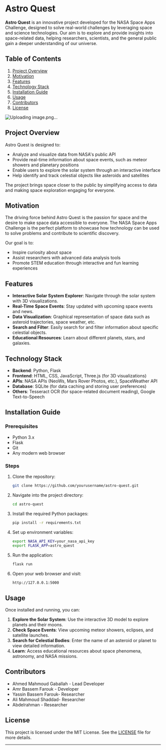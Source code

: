 
# Astro Quest

**Astro Quest** is an innovative project developed for the NASA Space Apps Challenge, designed to solve real-world challenges by leveraging space and science technologies. Our aim is to explore and provide insights into space-related data, helping researchers, scientists, and the general public gain a deeper understanding of our universe.

## Table of Contents
1. [Project Overview](#project-overview)
2. [Motivation](#motivation)
3. [Features](#features)
4. [Technology Stack](#technology-stack)
5. [Installation Guide](#installation-guide)
6. [Usage](#usage)
7. [Contributors](#contributors)
8. [License](#license)

![Uploading image.png…]()

## Project Overview

Astro Quest is designed to:
- Analyze and visualize data from NASA's public API
- Provide real-time information about space events, such as meteor showers and planetary positions
- Enable users to explore the solar system through an interactive interface
- Help identify and track celestial objects like asteroids and satellites

The project brings space closer to the public by simplifying access to data and making space exploration engaging for everyone.

## Motivation

The driving force behind Astro Quest is the passion for space and the desire to make space data accessible to everyone. The NASA Space Apps Challenge is the perfect platform to showcase how technology can be used to solve problems and contribute to scientific discovery.

Our goal is to:
- Inspire curiosity about space
- Assist researchers with advanced data analysis tools
- Promote STEM education through interactive and fun learning experiences

## Features

- **Interactive Solar System Explorer**: Navigate through the solar system with 3D visualizations.
- **Real-Time Space Events**: Stay updated with upcoming space events and news.
- **Data Visualization**: Graphical representation of space data such as asteroid trajectories, space weather, etc.
- **Search and Filter**: Easily search for and filter information about specific celestial objects.
- **Educational Resources**: Learn about different planets, stars, and galaxies.

## Technology Stack

- **Backend**: Python, Flask
- **Frontend**: HTML, CSS, JavaScript, Three.js (for 3D visualizations)
- **APIs**: NASA APIs (NeoWs, Mars Rover Photos, etc.), SpaceWeather API
- **Database**: SQLite (for data caching and storing user preferences)
- **Others**: Tesseract OCR (for space-related document reading), Google Text-to-Speech

## Installation Guide

### Prerequisites
- Python 3.x
- Flask
- Git
- Any modern web browser

### Steps
1. Clone the repository:
   ```bash
   git clone https://github.com/yourusername/astro-quest.git
   ```
2. Navigate into the project directory:
   ```bash
   cd astro-quest
   ```
3. Install the required Python packages:
   ```bash
   pip install -r requirements.txt
   ```
4. Set up environment variables:
   ```bash
   export NASA_API_KEY=your_nasa_api_key
   export FLASK_APP=astro_quest
   ```
5. Run the application:
   ```bash
   flask run
   ```
6. Open your web browser and visit:
   ```
   http://127.0.0.1:5000
   ```

## Usage

Once installed and running, you can:
1. **Explore the Solar System**: Use the interactive 3D model to explore planets and their moons.
2. **Check Space Events**: View upcoming meteor showers, eclipses, and satellite launches.
3. **Search for Celestial Bodies**: Enter the name of an asteroid or planet to view detailed information.
4. **Learn**: Access educational resources about space phenomena, astronomy, and NASA missions.

## Contributors

- Ahmed Mahmoud Gaballah - Lead Developer
- Amr Bassem Farouk - Developer
- Yassin Bassem Farouk- Researcher
- Ali Mahmoud Shaddad-  Researcher
- Abdelrahman - Researcher
## License

This project is licensed under the MIT License. See the [LICENSE](LICENSE) file for more details.

---
